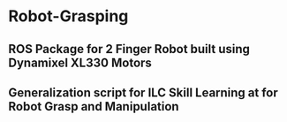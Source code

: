 # Robot-Grasping

## ROS Package for 2 Finger Robot built using Dynamixel XL330 Motors
## Generalization script for ILC Skill Learning at for Robot Grasp and Manipulation
